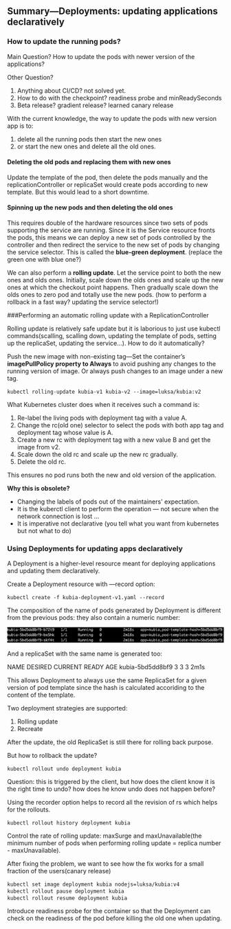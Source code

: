 ## Summary—Deployments: updating applications declaratively

### How to update the running pods?

Main Question? How to update the pods with newer version of the applications?

Other Question? 

1. Anything about CI/CD? not solved yet. 
2. How to do with the checkpoint?  readiness probe and minReadySeconds 
3. Beta release? gradient release?  learned canary release

With the current knowledge, the way to update the pods with new version app is to:

1. delete all the running pods then start the new ones	
2. or start the new ones and delete all the old ones. 

#### Deleting the old pods and replacing them with new ones

Update the template of the pod, then delete the pods manually and the replicationController or replicaSet would create pods according to new template. But this would lead to a short downtime. 

#### Spinning up the new pods and then deleting the old ones

This requires double of the hardware resources since two sets of pods supporting the service are running. Since it is the Service resource fronts the pods, this means we can deploy a new set of pods controlled by the controller and then redirect the service to the new set of pods by changing the service selector. This is called the **blue-green deployment**. (replace the green one with blue one?)

We can also perform a **rolling update**. Let the service point to both the new ones and olds ones. Initially, scale down the olds ones and scale up the new ones at which the checkout point happens. Then gradually scale down the olds ones to zero pod and totally use the new pods.  (how to perform a rollback in a fast way? updating the service selector!)

###Performing an automatic rolling update with a ReplicationController

Rolling update is relatively safe update but it is laborious to just use kubectl commands(scalling, scalling down, updating the template of pods, setting up the replicaSet, updating the service…). How to do it automatically?

Push the new image with non-existing tag—Set the container’s **imagePullPolicy property to Always** to avoid pushing any changes to the running version of image.  Or always push changes to an image under a new tag.

```shell
kubectl rolling-update kubia-v1 kubia-v2 --image=luksa/kubia:v2
```

What Kubernetes cluster does when it receives such a command is:

1. Re-label the living pods with deployment tag with a value A. 
2. Change the rc(old one) selector to select the pods with both app tag and deployment tag whose value is A. 
3. Create a new rc with deployment tag with a new value B and get the image from v2. 
4. Scale down the old rc and scale up the new rc gradually. 
5. Delete the old rc. 

This ensures no pod runs both the new and old version of the application. 

**Why this is obsolete?**

* Changing the labels of pods out of the maintainers' expectation. 
* It is the kuberctl client to perform the operation — not secure when the network connection is lost … 
* It is imperative not declarative (you tell what you want from kubernetes but not what to do)

### Using Deployments for updating apps declaratively

A Deployment is a higher-level resource meant for deploying applications and updating them declaratively.

Create a Deployment resource with —record option:

```shell
kubectl create -f kubia-deployment-v1.yaml --record
```

The composition of the name of pods generated by Deployment is different from the previous pods: they also contain a numeric number:

![](./ch9_pods_of_deployment.png)

And a replicaSet with the same name is generated too:

NAME               DESIRED   CURRENT   READY   AGE
kubia-5bd5dd8bf9   3         3         3       2m1s

This allows Deployment to always use the same ReplicaSet for a given version of pod template since the hash is calculated accoriding to the content of the template. 

Two deployment strategies are supported:

1. Rolling update
2. Recreate

After the update, the old ReplicaSet is still there for rolling back purpose. 

But how to rollback the update?

```shell
kubectl rollout undo deployment kubia
```

Question: this is triggered by the client, but how does the client know it is the right time to undo? how does he know undo does not happen before?

Using the recorder option helps to record all the revision of rs which helps for the rollouts. 

```shell
kubectl rollout history deployment kubia
```

Control the rate of rolling update: maxSurge and maxUnavailable(the minimum number of pods when performing rolling update = replica number - maxUnavailable). 

After fixing the problem, we want to see how the fix works for a small fraction of the users(canary release) 

```shell
kubectl set image deployment kubia nodejs=luksa/kubia:v4
kubectl rollout pause deployment kubia
kubectl rollout resume deployment kubia
```

Introduce readiness probe for the container so that the Deployment can check on the readiness of the pod before killing the old one when updating. 
